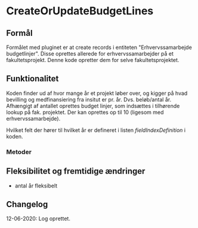 ﻿# CreateOrUpdateBudgetLines
## Formål
Formålet med pluginet er at create records i entiteten "Erhvervssamarbejde budgetlinjer".
Disse oprettes allerede for erhvervssamarbejder på et fakultetsprojekt. Denne kode opretter
dem for selve fakultetsprojektet.

## Funktionalitet
Koden finder ud af hvor mange år et projekt løber over, og kigger på hvad 
bevilling og medfinansiering fra insitut er pr. år. Dvs. beløb/antal år. Afhængigt af 
antallet oprettes budget linjer, som indsættes i tilhørende lookup på fak. projektet.
Der kan oprettes op til 10 (ligesom med erhvervssamarbejde).

Hvilket felt der hører til hvilket år er defineret i listen *fieldIndexDefinition* i koden.

### Metoder


## Fleksibilitet og fremtidige ændringer
- antal år fleksibelt

## Changelog 
12-06-2020: Log oprettet.